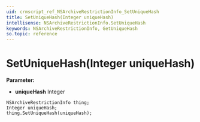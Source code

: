 ```yaml
---
uid: crmscript_ref_NSArchiveRestrictionInfo_SetUniqueHash
title: SetUniqueHash(Integer uniqueHash)
intellisense: NSArchiveRestrictionInfo.SetUniqueHash
keywords: NSArchiveRestrictionInfo, GetUniqueHash
so.topic: reference
---
```


# SetUniqueHash(Integer uniqueHash)

**Parameter:** 
 - **uniqueHash** Integer

```crmscript
NSArchiveRestrictionInfo thing;
Integer uniqueHash;
thing.SetUniqueHash(uniqueHash);
```

